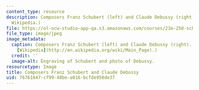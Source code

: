 ```yaml
---
content_type: resource
description: Composers Franz Schubert (left) and Claude Debussy (right). (Images from
  Wikipedia.)
file: https://ol-ocw-studio-app-qa.s3.amazonaws.com/courses/21m-250-schubert-to-debussy-fall-2006/76761847cf9948bea016bcfde958de37_21m-250f06.jpg
file_type: image/jpeg
image_metadata:
  caption: Composers Franz Schubert (left) and Claude Debussy (right). (Images from
    [Wikipedia](http://en.wikipedia.org/wiki/Main_Page).)
  credit: ''
  image-alt: Engraving of Schubert and photo of Debussy.
resourcetype: Image
title: Composers Franz Schubert and Claude Debussy
uid: 76761847-cf99-48be-a016-bcfde958de37
---
```

